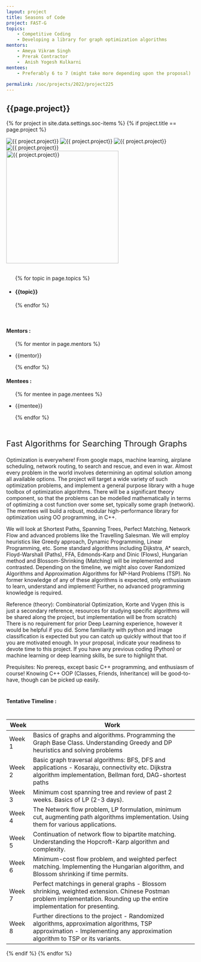 ```yaml
---
layout: project
title: Seasons of Code
project: FAST-G
topics:
    - Competitive Coding
    - Developing a library for graph optimization algorithms
mentors:
    - Ameya Vikram Singh
    - Prerak Contractor
    -  Anish Yogesh Kulkarni    
mentees:
    - Preferably 6 to 7 (might take more depending upon the proposal) 
    
permalink: /soc/projects/2022/project225
---
```


<h2 class="display1 m-3 p-3 text-center project-title">{{page.project}}</h2>

{% for project in site.data.settings.soc-items %}
{% if project.title == page.project %}

<div class ="img-soc d-block"> 
    <img src="{{ site.baseurl }}/{{ project.image }}" alt="{{ project.project}}" class="image-1">
    <img src="{{ site.baseurl }}/{{ project.image }}" alt="{{ project.project}}" class="image-2">
    <img src="{{ site.baseurl }}/{{ project.image }}" alt="{{ project.project}}" class="image-3">
    <img src="{{ site.baseurl }}/{{ project.image }}" alt="{{ project.project}}" class="image-4">
</div>
<div class = "mobile-img-soc">
  <img src="{{ site.baseurl }}/{{ project.image }}"  width = "300" height="300" alt="{{ project.project}}" class="border rounded">
  </div>
<div >
    <br>
    <ul>
        {% for topic in page.topics %}
        <li><h4 class="text-primary text-center topics">{{topic}}</h4></li>
        {% endfor %}
    </ul>
    <br>
    <h4 class="display3  ">Mentors :</h4> 
    <ul>
        {% for mentor in page.mentors %}
        <li><p class="lead">{{mentor}}</p></li>
        {% endfor %}
    </ul>
    <h4 class="display3  ">Mentees :</h4> 
    <ul>
        {% for mentee in page.mentees %}
        <li><p class="lead">{{mentee}}</p></li>
        {% endfor %}
    </ul>
</div>
<div>
    <p class="display3 project-desc" style = "font-size:22px;" >
        <br>
            Fast Algorithms for Searching Through Graphs

Optimization is everywhere! From google maps, machine learning, airplane scheduling, network routing, to search and rescue, and even in war. Almost every problem in the world involves determining an optimal solution among all available options. The project will target a wide variety of such optimization problems, and implement a general purpose library with a huge toolbox of optimization algorithms. There will be a significant theory component, so that the problems can be modelled mathematically in terms of optimizing a cost function over some set, typically some graph (network). The mentees will build a robust, modular high-performance library for optimization using OO programming, in C++. 

We will look at Shortest Paths, Spanning Trees, Perfect Matching, Network Flow and advanced problems like the Travelling Salesman. We will employ heuristics like Greedy approach, Dynamic Programming, Linear Programming, etc. Some standard algorithms including Dijkstra, A* search, Floyd-Warshall (Paths), FFA, Edmonds-Karp and Dinic (Flows), Hungarian method and Blossom-Shrinking (Matching) will be implemented and contrasted. Depending on the timeline, we might also cover Randomized Algorithms and Approximation Algorithms for NP-Hard Problems (TSP). No former knowledge of any of these algorithms is expected, only enthusiasm to learn, understand and implement! Further, no advanced programming knowledge is required.

Reference (theory): Combinatorial Optimization, Korte and Vygen (this is just a secondary reference, resources for studying specific algorithms will be shared along the project, but implementation will be from scratch)
<br>
There is no requirement for prior Deep Learning experience, however it would be helpful if you did. Some familiarity with python and image classification is expected but you can catch up quickly without that too if you are motivated enough.  In your proposal, indicate your readiness to devote time to this project. If you have any previous coding (Python) or machine learning or deep learning skills, be sure to highlight that.

Prequisites: No prereqs, except basic C++ programming, and enthusiasm of course! Knowing C++ OOP (Classes, Friends, Inheritance) will be good-to-have, though can be picked up easily.
<br>

    
</div>
<div class = "d-flex flex-wrap">
<div>
    <h4 class="display3" style="margin:40px 0px 40px 0px;">Tentative Timeline :</h4>
    <table class="table table-striped w-100">
    <thead>
        <tr>
        <th>Week</th>
        <th>Work</th>
        </tr>
    </thead>
    <tbody>
    <tr>
      <td  >Week 1</td>
      <td>Basics of graphs and algorithms. Programming the Graph Base Class. Understanding Greedy and DP heuristics and solving problems
</td>
    </tr>
    <tr>
      <td>Week 2</td>
      <td>Basic graph traversal algorithms: BFS, DFS and applications - Kosaraju, connectivity etc. Dijkstra algorithm implementation, Bellman ford, DAG-shortest paths

 </td>
    </tr>
    <tr>
      <td>Week 3</td>
      <td>Minimum cost spanning tree and review of past 2 weeks. Basics of LP (2-3 days).

</td>
    </tr>
    <tr>
      <td>Week 4</td>
      <td>The Network flow problem, LP formulation, minimum cut, augmenting path algorithms implementation. Using them for various applications.
</td>
    </tr>
    <tr>
      <td>Week 5</td>
      <td>Continuation of network flow to bipartite matching. Understanding the Hopcroft-Karp algorithm and complexity.
</td>
    </tr>
    <tr>
        <td>Week 6</td>
        <td>Minimum-cost flow problem, and weighted perfect matching. Implementing the Hungarian algorithm, and Blossom shrinking if time permits.</td>
    </tr>
    <tr>
        <td>Week 7</td>
        <td>Perfect matchings in general graphs - Blossom shrinking, weighted extension. Chinese Postman problem implementation. Rounding up the entire implementation for presenting.</td>
    </tr>
    <tr>
        <td>Week 8</td>
        <td>Further directions to the project - Randomized algorithms, approximation algorithms, TSP approximation - Implementing any approximation algorithm to TSP or its variants.</td>
    </tr>
    </tbody>
    </table>
</div>
</div>
{% endif %}
{% endfor %}

